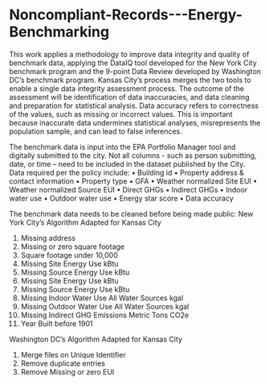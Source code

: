 # Noncompliant-Records---Energy-Benchmarking

This work applies a methodology to improve data integrity and quality of benchmark data, applying the DataIQ tool developed for the New York City benchmark program and the 9-point Data Review developed by Washington DC’s benchmark program. Kansas City’s process merges the two tools to enable a single data integrity assessment process. The outcome of the assessment will be identification of data inaccuracies, and data cleaning and preparation for statistical analysis. Data accuracy refers to correctness of the values, such as missing or incorrect values. This is important because inaccurate data undermines statistical analyses, misrepresents the population sample, and can lead to false inferences.

The benchmark data is input into the EPA Portfolio Manager tool and digitally submitted to the city. Not all columns - such as person submitting, date, or time – need to be included in the dataset published by the City. Data required per the policy include:
•	Building id
•	Property address & contact information
•	Property type
•	GFA
•	Weather normalized Site EUI
•	Weather normalized Source EUI
•	Direct GHGs
•	Indirect GHGs
•	Indoor water use
•	Outdoor water use
•	Energy star score
•	Data accuracy

The benchmark data needs to be cleaned before being made public:
New York City’s Algorithm Adapted for Kansas City
1.	Missing address
2.	Missing or zero square footage
3.	Square footage under 10,000
4.	Missing Site Energy Use kBtu
5.	Missing Source Energy Use kBtu
6.	Missing Site Energy Use kBtu
7.	Missing Source Energy Use kBtu
8.	Missing Indoor Water Use All Water Sources kgal 
9.	Missing Outdoor Water Use All Water Sources kgal 
10.	Missing Indirect GHG Emissions Metric Tons CO2e
11.	Year Built before 1901

Washington DC’s Algorithm Adapted for Kansas City
1.	Merge files on Unique Identifier
2.	Remove duplicate entries
3.	Remove Missing or zero EUI
